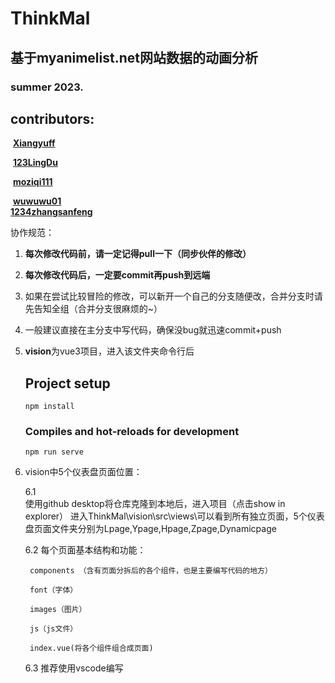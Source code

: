 # **ThinkMal**

## 基于myanimelist.net网站数据的动画分析

### summer 2023.

## 		**contributors:**

​		[**Xiangyuff**](https://github.com/xiangyuff)

​		[**123LingDu**](https://github.com/123LingDu)

​		[**moziqi111**](https://github.com/moziqi111)

​		[**wuwuwu01**](https://github.com/wuwuwu01)
​	
​		[**1234zhangsanfeng**](https://github.com/1234zhangsanfeng)

协作规范：

1. **每次修改代码前，请一定记得pull一下（同步伙伴的修改）**

2. **每次修改代码后，一定要commit再push到远端**

3. 如果在尝试比较冒险的修改，可以新开一个自己的分支随便改，合并分支时请先告知全组（合并分支很麻烦的~）

4. 一般建议直接在主分支中写代码，确保没bug就迅速commit+push

5. **vision**为vue3项目，进入该文件夹命令行后

   ## Project setup

   ```
   npm install
   ```

   ### Compiles and hot-reloads for development

   ```
   npm run serve
   ```


6. vision中5个仪表盘页面位置：

   6.1 			
   使用github desktop将仓库克隆到本地后，进入项目（点击show in explorer）
   进入ThinkMal\vision\src\views\可以看到所有独立页面，5个仪表盘页面文件夹分别为Lpage,Ypage,Hpage,Zpage,Dynamicpage

   6.2 每个页面基本结构和功能：

   		components （含有页面分拆后的各个组件，也是主要编写代码的地方）
   	
   		font（字体）
   	
   		images（图片）
   	
   		js（js文件）
   	
   		index.vue(将各个组件组合成页面)

   6.3 推荐使用vscode编写
